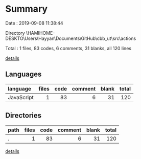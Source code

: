 # Summary

Date : 2019-09-08 11:38:44

Directory \\HAMIHOME-DESKTO\Users\Hayyan\Documents\GitHub\cbb_ut\src\actions

Total : 1 files,  83 codes, 6 comments, 31 blanks, all 120 lines

[details](details.md)

## Languages
| language | files | code | comment | blank | total |
| :--- | ---: | ---: | ---: | ---: | ---: |
| JavaScript | 1 | 83 | 6 | 31 | 120 |

## Directories
| path | files | code | comment | blank | total |
| :--- | ---: | ---: | ---: | ---: | ---: |
| . | 1 | 83 | 6 | 31 | 120 |

[details](details.md)